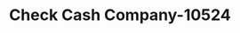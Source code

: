 ---
f_zip-code: 35986
f_state-code: AL
title: Check Cash Company-10524
f_phone: 256-638-9500
f_city-only: Rainsville
f_address: 242 Mccurdy Avenue South Rainsville
f_location-unique-id: '10524'
slug: check-cash-company-10524
updated-on: '2024-05-30T13:46:58.046Z'
created-on: '2024-05-30T13:36:59.803Z'
published-on: '2024-05-30T13:54:32.469Z'
f_city-state: cms/city/rainsville-al.md
f_company: cms/company/check-cash-company.md
f_state: cms/state/alabama.md
layout: '[payday-loan].html'
tags: payday-loan
---